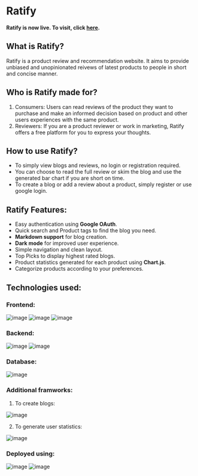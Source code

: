 # Ratify

**Ratify is now live. To visit, click [here](https://ratify.netlify.app/).**

## What is Ratify?
Ratify is a product review and recommendation website. It aims to provide unbiased and unopinionated reivews of latest products to people in short and concise manner.

## Who is Ratify made for?
1. Consumers: Users can read reviews of the product they want to purchase and make an informed decision based on product and other users experiences with the same product.
2. Reviewers: If you are a product reviewer or work in marketing, Ratify offers a free platform for you to express your thoughts. 

## How to use Ratify?
* To simply view blogs and reviews, no login or registration required. 
* You can choose to read the full review or skim the blog and use the generated bar chart if you are short on time. 
* To create a blog or add a review about a product, simply register or use google login.

## Ratify Features:
* Easy authentication using **Google OAuth**.
* Quick search and Product tags to find the blog you need.
* **Markdown support** for blog creation.
* **Dark mode** for improved user experience.
* Simple navigation and clean layout.
* Top Picks to display highest rated blogs.
* Product statistics generated for each product using **Chart.js**.
* Categorize products according to your preferences.

## Technologies used:
### Frontend: 

![image](https://img.shields.io/badge/React-20232A?style=for-the-badge&logo=react&logoColor=61DAFB) ![image](https://img.shields.io/badge/Redux-593D88?style=for-the-badge&logo=redux&logoColor=white) ![image](https://img.shields.io/badge/Material--UI-0081CB?style=for-the-badge&logo=material-ui&logoColor=white)

### Backend: 

![image](https://img.shields.io/badge/Express.js-000000?style=for-the-badge&logo=express&logoColor=white) ![image](https://img.shields.io/badge/Node.js-43853D?style=for-the-badge&logo=node-dot-js&logoColor=white) 

### Database: 

![image](https://img.shields.io/badge/MongoDB-white?style=for-the-badge&logo=mongodb&logoColor=4EA94B)

### Additional framworks:
1. To create blogs: 

![image](https://img.shields.io/badge/Markdown-000000?style=for-the-badge&logo=markdown&logoColor=white)

2. To generate user statistics:

![image](https://img.shields.io/badge/ChartJS-FF6384?style=for-the-badge&logo=chart-dot-js&logoColor=white)

### Deployed using:

![image](https://img.shields.io/badge/Netlify-00C7B7?style=for-the-badge&logo=netlify&logoColor=white) ![image](https://img.shields.io/badge/Heroku-430098?style=for-the-badge&logo=heroku&logoColor=white) 




